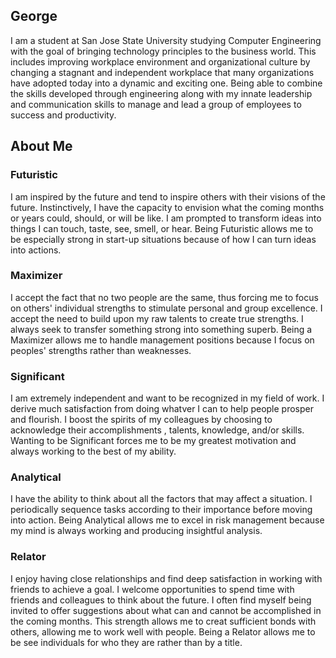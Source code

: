 ## George 
 
I am a student at San Jose State University studying Computer Engineering with the goal of bringing technology principles to the business world. This includes improving workplace environment and organizational culture by changing a stagnant and independent workplace that many organizations have adopted today into a dynamic and exciting one. Being able to combine the skills developed through engineering along with my innate leadership and communication skills to manage and lead a group of employees to success and productivity.

## About Me

### Futuristic
I am inspired by the future and tend to inspire others with their visions of the future. Instinctively, I have the capacity to envision what the coming months or years could, should, or will be like. I am prompted to transform ideas into things I can touch, taste, see, smell, or hear. Being Futuristic allows me to be especially strong in start-up situations because of how I can turn ideas into actions.

### Maximizer
I accept the fact that no two people are the same, thus forcing me to focus on others' individual strengths to stimulate personal and group excellence. I accept the need to build upon my raw talents to create true strengths. I always seek to transfer something strong into something superb. Being a Maximizer allows me to handle management positions because I focus on peoples' strengths rather than weaknesses. 

### Significant 
I am extremely independent and want to be recognized in my field of work. I derive much satisfaction from doing whatver I can to help people prosper and flourish. I boost the spirits of my colleagues by choosing to acknowledge their accomplishments , talents, knowledge, and/or skills. Wanting to be Significant forces me to  be my greatest motivation and always working to the best of my ability. 

### Analytical 
I have the ability to think about all the factors that may affect a situation. I periodically sequence tasks according to their importance before moving into action. Being Analytical allows me to excel in risk management because my mind is always working and producing insightful analysis.  

### Relator
I enjoy having close relationships and find deep satisfaction in working with friends to achieve a goal. I welcome opportunities to spend time with friends and colleagues to think about the future. I often find myself being invited to offer suggestions about what can and cannot be accomplished in the coming months. This strength allows me to creat sufficient bonds with others, allowing me to work well with people. Being a Relator allows me to be see individuals for who they are rather than by a title. 

